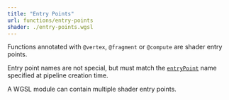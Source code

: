 ```yaml
---
title: "Entry Points"
url: functions/entry-points
shader: ./entry-points.wgsl
---
```


Functions annotated with `@vertex`, `@fragment` or `@compute` are shader entry points.

Entry point names are not special, but must match the [`entryPoint`](https://www.w3.org/TR/webgpu/#dom-gpuprogrammablestage-entrypoint) name specified at pipeline creation time.

A WGSL module can contain multiple shader entry points.
